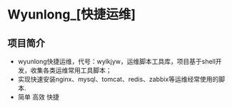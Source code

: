 # Wyunlong_[快捷运维]


## 项目简介
- wyunlong快捷运维，代号：wylkjyw，运维脚本工具库，项目基于shell开发，收集各类运维常用工具脚本；
- 实现快速安装nginx、mysql、tomcat、redis、zabbix等运维经常使用的脚本. 
- 简单 高效 快捷
